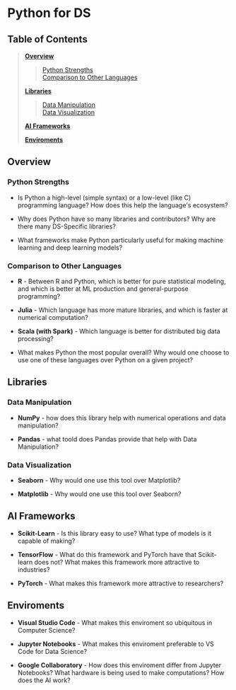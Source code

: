 # Python for DS
## Table of Contents
>[**Overview**](#overview)  
>>[Python Strengths](#python-strengths)  
>>[Comparison to Other Languages](#comparison-to-other-languages)  
>
>[**Libraries**](#libraries)  
>>[Data Manipulation](#data-manipulation)  
>>[Data Visualization](#data-visualization)  
>
>[**AI Frameworks**](#ai-frameworks)  
>
>[**Enviroments**](#enviroments)  
## Overview
### Python Strengths
- Is Python a high-level (simple syntax) or a low-level (like C) programming language? How does this help the language's ecosystem?

- Why does Python have so many libraries and contributors? Why are there many DS-Specific libraries?
- What frameworks make Python particularly useful for making machine learning and deep learning models?
### Comparison to Other Languages
- **R** - Between R and Python, which is better for pure statistical modeling, and which is better at ML production and general-purpose programming?

- **Julia** - Which language has more mature libraries, and which is faster at numerical computation?
- **Scala (with Spark)** - Which language is better for distributed big data processing?
- What makes Python the most popular overall? Why would one choose to use one of these languages over Python on a given project?
## Libraries
### Data Manipulation
- **NumPy** - how does this library help with numerical operations and data manipulation?

- **Pandas** - what toold does Pandas provide that help with Data Manipulation?
### Data Visualization
- **Seaborn** - Why would one use this tool over Matplotlib?

- **Matplotlib** - Why would one use this tool over Seaborn?
## AI Frameworks
- **Scikit-Learn** - Is this library easy to use? What type of models is it capable of making?

- **TensorFlow** - What do this framework and PyTorch have that Scikit-learn does not? What makes this framework more attractive to industries?
- **PyTorch** - What makes this framework more attractive to researchers?
## Enviroments
- **Visual Studio Code** - What makes this enviroment so ubiquitous in Computer Science?

- **Jupyter Notebooks** - What makes this enviroment preferable to VS Code for Data Science?
- **Google Collaboratory** - How does this enviroment differ from Jupyter Notebooks? What hardware is being used to make computations? How does the AI work?